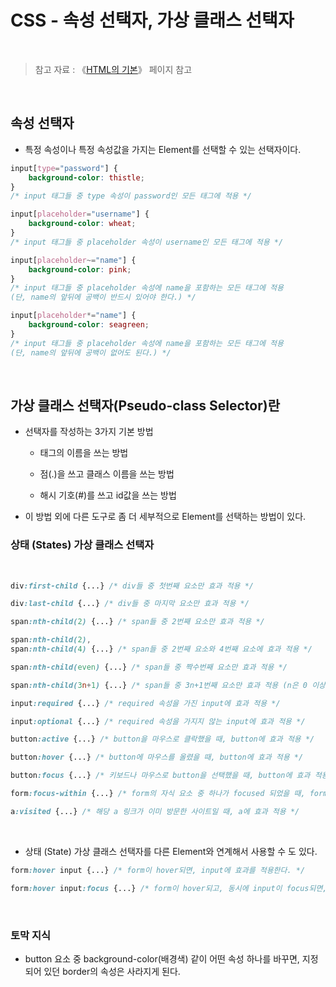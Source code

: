 # CSS - 속성 선택자, 가상 클래스 선택자

<br/>

>  참고 자료 : 《<a href="https://github.com/SangYoonLee1231/TIL/blob/main/HTML%20%26%20CSS/html_basic_concept.md">HTML의 기본</a>》 페이지 참고

<br/>

## 속성 선택자

* 특정 속성이나 특정 속성값을 가지는 Element를 선택할 수 있는 선택자이다.

```css
input[type="password"] {
    background-color: thistle;
}
/* input 태그들 중 type 속성이 password인 모든 태그에 적용 */
```
```css
input[placeholder="username"] {
    background-color: wheat;
}
/* input 태그들 중 placeholder 속성이 username인 모든 태그에 적용 */
```
```css
input[placeholder~="name"] {
    background-color: pink;
}
/* input 태그들 중 placeholder 속성에 name을 포함하는 모든 태그에 적용
(단, name의 앞뒤에 공백이 반드시 있어야 한다.) */
```
```css
input[placeholder*="name"] {
    background-color: seagreen;
}
/* input 태그들 중 placeholder 속성에 name을 포함하는 모든 태그에 적용
(단, name의 앞뒤에 공백이 없어도 된다.) */
```

<br/>

## 가상 클래스 선택자(Pseudo-class Selector)란

* 선택자를 작성하는 3가지 기본 방법

    * 태그의 이름을 쓰는 방법

    * 점(.)을 쓰고 클래스 이름을 쓰는 방법

    * 해시 기호(#)를 쓰고 id값을 쓰는 방법

* 이 방법 외에 다른 도구로 좀 더 세부적으로 Element를 선택하는 방법이 있다.

### 상태 (States) 가상 클래스 선택자

<br/>

```css
div:first-child {...} /* div들 중 첫번째 요소만 효과 적용 */

div:last-child {...} /* div들 중 마지막 요소만 효과 적용 */

span:nth-child(2) {...} /* span들 중 2번째 요소만 효과 적용 */

span:nth-child(2),
span:nth-child(4) {...} /* span들 중 2번째 요소와 4번째 요소에 효과 적용 */

span:nth-child(even) {...} /* span들 중 짝수번째 요소만 효과 적용 */

span:nth-child(3n+1) {...} /* span들 중 3n+1번째 요소만 효과 적용 (n은 0 이상의 정수) */
```

```css
input:required {...} /* required 속성을 가진 input에 효과 적용 */

input:optional {...} /* required 속성을 가지지 않는 input에 효과 적용 */
```

```css
button:active {...} /* button을 마우스로 클락했을 때, button에 효과 적용 */

button:hover {...} /* button에 마우스를 올렸을 때, button에 효과 적용 */

button:focus {...} /* 키보드나 마우스로 button을 선택했을 때, button에 효과 적용 */

form:focus-within {...} /* form의 자식 요소 중 하나가 focused 되었을 때, form에 효과 적용 */

a:visited {...} /* 해당 a 링크가 이미 방문한 사이트일 때, a에 효과 적용 */
```

<br/>

* 상태 (State) 가상 클래스 선택자를 다른 Element와 연계해서 사용할 수 도 있다.

```css
form:hover input {...} /* form이 hover되면, input에 효과를 적용한다. */

form:hover input:focus {...} /* form이 hover되고, 동시에 input이 focus되면, input에 효과를 적용한다. */
```

<br/>

### 토막 지식

* button 요소 중 background-color(배경색) 같이 어떤 속성 하나를 바꾸면, 지정되어 있던 border의 속성은 사라지게 된다.